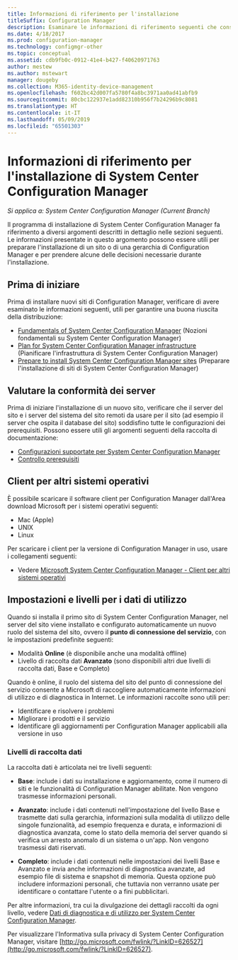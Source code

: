 ```yaml
---
title: Informazioni di riferimento per l'installazione
titleSuffix: Configuration Manager
description: Esaminare le informazioni di riferimento seguenti che consentono di preparare l'installazione di un sito o di una gerarchia di Configuration Manager.
ms.date: 4/18/2017
ms.prod: configuration-manager
ms.technology: configmgr-other
ms.topic: conceptual
ms.assetid: cdb9fb0c-0912-41e4-b427-f40620971763
author: mestew
ms.author: mstewart
manager: dougeby
ms.collection: M365-identity-device-management
ms.openlocfilehash: f602bc42d007fa5780f4a8bc3971aa0ad41abfb9
ms.sourcegitcommit: 80cbc122937e1add82310b956f7b24296b9c8081
ms.translationtype: HT
ms.contentlocale: it-IT
ms.lasthandoff: 05/09/2019
ms.locfileid: "65501303"
---
```

# <a name="reference-for-system-center-configuration-manager-setup"></a>Informazioni di riferimento per l'installazione di System Center Configuration Manager

*Si applica a: System Center Configuration Manager (Current Branch)*

Il programma di installazione di System Center Configuration Manager fa riferimento a diversi argomenti descritti in dettaglio nelle sezioni seguenti. Le informazioni presentate in questo argomento possono essere utili per preparare l'installazione di un sito o di una gerarchia di Configuration Manager e per prendere alcune delle decisioni necessarie durante l'installazione.  


##  <a name="bkmk_start"></a> Prima di iniziare  
Prima di installare nuovi siti di Configuration Manager, verificare di avere esaminato le informazioni seguenti, utili per garantire una buona riuscita della distribuzione:  

-   [Fundamentals of System Center Configuration Manager](../../../../core/understand/fundamentals.md) (Nozioni fondamentali su System Center Configuration Manager)  
-   [Plan for System Center Configuration Manager infrastructure](../../../plan-design/network/configure-firewalls-ports-domains.md) (Pianificare l'infrastruttura di System Center Configuration Manager)  
-   [Prepare to install System Center Configuration Manager sites](prepare-to-install-sites.md) (Preparare l'installazione di siti di System Center Configuration Manager)  

##  <a name="bkmk_assess"></a> Valutare la conformità dei server  
Prima di iniziare l'installazione di un nuovo sito, verificare che il server del sito e i server del sistema del sito remoti da usare per il sito (ad esempio il server che ospita il database del sito) soddisfino tutte le configurazioni dei prerequisiti. Possono essere utili gli argomenti seguenti della raccolta di documentazione:  

-   [Configurazioni supportate per System Center Configuration Manager](../../../../core/plan-design/configs/supported-configurations.md)  
-   [Controllo prerequisiti](prerequisite-checker.md)  

##  <a name="bkmk_Addclients"></a> Client per altri sistemi operativi  
È possibile scaricare il software client per Configuration Manager dall'Area download Microsoft per i sistemi operativi seguenti:  

-   Mac   (Apple)  
-   UNIX  
-   Linux  

Per scaricare i client per la versione di Configuration Manager in uso, usare i collegamenti seguenti:  

-   Vedere [Microsoft System Center Configuration Manager - Client per altri sistemi operativi](http://www.microsoft.com/download/details.aspx?id=47719)  

##  <a name="bkmk_usage"></a> Impostazioni e livelli per i dati di utilizzo  
Quando si installa il primo sito di System Center Configuration Manager, nel server del sito viene installato e configurato automaticamente un nuovo ruolo del sistema del sito, ovvero il **punto di connessione del servizio**, con le impostazioni predefinite seguenti:  

-   Modalità **Online** (è disponibile anche una modalità offline)  
-   Livello di raccolta dati **Avanzato** (sono disponibili altri due livelli di raccolta dati, Base e Completo)  

Quando è online, il ruolo del sistema del sito del punto di connessione del servizio consente a Microsoft di raccogliere automaticamente informazioni di utilizzo e di diagnostica in Internet. Le informazioni raccolte sono utili per:  

-   Identificare e risolvere i problemi  
-   Migliorare i prodotti e il servizio  
-   Identificare gli aggiornamenti per Configuration Manager applicabili alla versione in uso  

### <a name="levels-of-data-collection"></a>Livelli di raccolta dati  
La raccolta dati è articolata nei tre livelli seguenti:

-   **Base**: include i dati su installazione e aggiornamento, come il numero di siti e le funzionalità di Configuration Manager abilitate. Non vengono trasmesse informazioni personali.  

-   **Avanzato**: include i dati contenuti nell'impostazione del livello Base e trasmette dati sulla gerarchia, informazioni sulla modalità di utilizzo delle singole funzionalità, ad esempio frequenza e durata, e informazioni di diagnostica avanzata, come lo stato della memoria del server quando si verifica un arresto anomalo di un sistema o un'app. Non vengono trasmessi dati riservati.  

-   **Completo**: include i dati contenuti nelle impostazioni dei livelli Base e Avanzato e invia anche informazioni di diagnostica avanzate, ad esempio file di sistema e snapshot di memoria. Questa opzione può includere informazioni personali, che tuttavia non verranno usate per identificare o contattare l'utente o a fini pubblicitari.  

Per altre informazioni, tra cui la divulgazione dei dettagli raccolti da ogni livello, vedere [Dati di diagnostica e di utilizzo per System Center Configuration Manager](../../../../core/plan-design/diagnostics/diagnostics-and-usage-data.md).  

Per visualizzare l'Informativa sulla privacy di System Center Configuration Manager, visitare [http://go.microsoft.com/fwlink/?LinkID=626527](http://go.microsoft.com/fwlink/?LinkID=626527).
